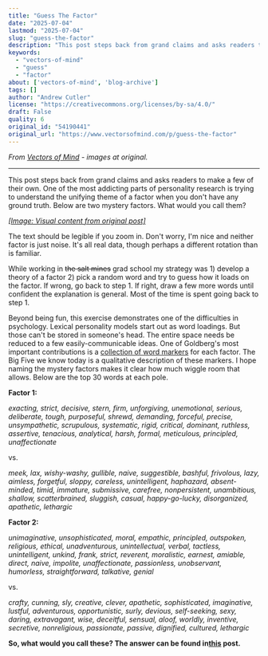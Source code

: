 ```yaml
---
title: "Guess The Factor"
date: "2025-07-04"
lastmod: "2025-07-04"
slug: "guess-the-factor"
description: "This post steps back from grand claims and asks readers to make a few of their own. One of the most addicting parts of personality research is trying to understand the unifying theme of a factor when ..."
keywords:
  - "vectors-of-mind"
  - "guess"
  - "factor"
about: ['vectors-of-mind', 'blog-archive']
tags: []
author: "Andrew Cutler"
license: "https://creativecommons.org/licenses/by-sa/4.0/"
draft: False
quality: 6
original_id: "54190441"
original_url: "https://www.vectorsofmind.com/p/guess-the-factor"
---
```

*From [Vectors of Mind](https://www.vectorsofmind.com/p/guess-the-factor) - images at original.*

---

This post steps back from grand claims and asks readers to make a few of their own. One of the most addicting parts of personality research is trying to understand the unifying theme of a factor when you don't have any ground truth. Below are two mystery factors. What would you call them?

[*[Image: Visual content from original post]*](https://substackcdn.com/image/fetch/$s_!jWP_!,f_auto,q_auto:good,fl_progressive:steep/https%3A%2F%2Fbucketeer-e05bbc84-baa3-437e-9518-adb32be77984.s3.amazonaws.com%2Fpublic%2Fimages%2F27e9f54d-aa34-4ec2-981d-b4719d2e7e8f_1201x1065.png)

The text should be legible if you zoom in. Don't worry, I'm nice and neither factor is just noise. It's all real data, though perhaps a different rotation than is familiar. 

While working in ~~the salt mines~~ grad school my strategy was 1) develop a theory of a factor 2) pick a random word and try to guess how it loads on the factor. If wrong, go back to step 1. If right, draw a few more words until confident the explanation is general. Most of the time is spent going back to step 1. 

Beyond being fun, this exercise demonstrates one of the difficulties in psychology. Lexical personality models start out as word loadings. But those can't be stored in someone's head. The entire space needs be reduced to a few easily-communicable ideas. One of Goldberg's most important contributions is a [collection of word markers](https://doi.apa.org/doiLanding?doi=10.1037%2F1040-3590.4.1.26) for each factor. The Big Five we know today is a qualitative description of these markers. I hope naming the mystery factors makes it clear how much wiggle room that allows. Below are the top 30 words at each pole. 
 
**Factor 1:**

_exacting, strict, decisive, stern, firm, unforgiving, unemotional, serious, deliberate, tough, purposeful, shrewd, demanding, forceful, precise, unsympathetic, scrupulous, systematic, rigid, critical, dominant, ruthless, assertive, tenacious, analytical, harsh, formal, meticulous, principled, unaffectionate_

vs.

_meek, lax, wishy-washy, gullible, naive, suggestible, bashful, frivolous, lazy, aimless, forgetful, sloppy, careless, unintelligent, haphazard, absent-minded, timid, immature, submissive, carefree, nonpersistent, unambitious, shallow, scatterbrained, sluggish, casual, happy-go-lucky, disorganized, apathetic, lethargic_

**Factor 2:**

_unimaginative, unsophisticated, moral, empathic, principled, outspoken, religious, ethical, unadventurous, unintellectual, verbal, tactless, unintelligent, unkind, frank, strict, reverent, moralistic, earnest, amiable, direct, naive, impolite, unaffectionate, passionless, unobservant, humorless, straightforward, talkative, genial_

vs.

_crafty, cunning, sly, creative, clever, apathetic, sophisticated, imaginative, lustful, adventurous, opportunistic, surly, devious, self-seeking, sexy, daring, extravagant, wise, deceitful, sensual, aloof, worldly, inventive, secretive, nonreligious, passionate, passive, dignified, cultured, lethargic_

**So, what would you call these? The answer can be found in[this](https://www.vectorsofmind.com/p/mystery-factors-revisited) post.**
